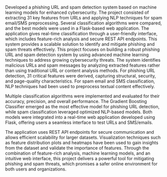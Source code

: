 Developed a phishing URL and spam detection system based on machine learning models for enhanced cybersecurity. The project consisted of extracting 31 key features from URLs and applying NLP techniques for spam email/SMS preprocessing. Several classification algorithms were compared, and the best models were used in a Flask-based web application. The application gives real-time classification through a user-friendly interface, which includes feature-rich analysis and secure REST API endpoints. This system provides a scalable solution to identify and mitigate phishing and spam threats effectively. This project focuses on building a robust phishing URL and spam detection system by using advanced machine learning techniques to address growing cybersecurity threats. The system identifies malicious URLs and spam messages by analyzing extracted features rather than using traditional URL or content analysis methods. For phishing URL detection, 31 critical features were derived, capturing structural, security, and page-quality characteristics. For spam email and SMS classification, NLP techniques had been used to preprocess textual content effectively.

Multiple classification algorithms were implemented and evaluated for their accuracy, precision, and overall performance. The Gradient Boosting Classifier emerged as the most effective model for phishing URL detection, while spam classification leveraged optimized NLP-based models. Both models were integrated into a real-time web application developed using Flask, offering users a seamless interface to test URLs and SMS/emails.

The application uses REST API endpoints for secure communication and allows efficient scalability for larger datasets. Visualization techniques such as feature distribution plots and heatmaps have been used to gain insights from the dataset and validate the importance of features. Through the combination of feature-rich analysis, machine learning models, and an intuitive web interface, this project delivers a powerful tool for mitigating phishing and spam threats, which promises a safer online environment for both users and organizations.


